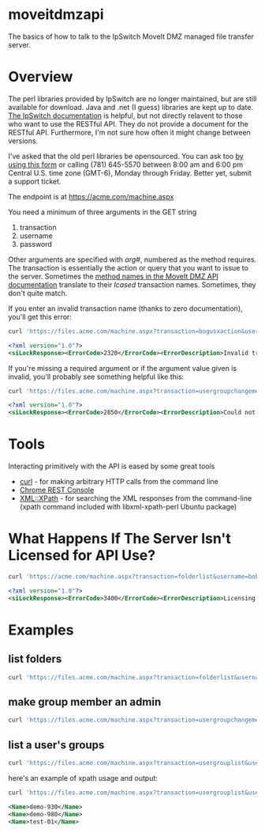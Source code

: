 moveitdmzapi
============

The basics of how to talk to the IpSwitch MoveIt DMZ managed file transfer server.

# Overview
The perl libraries provided by IpSwitch are no longer maintained, but are still available for download.  Java and .net (I guess) libraries are kept up to date.  [The IpSwitch documentation](https://moveitsupport.ipswitch.com/SUPPORT/miapiwin/online-manual.htm) is helpful, but not directly relavent to those who want to use the RESTful API.  They do not provide a document for the RESTful API.  Furthermore, I'm not sure how often it might change between versions.

I've asked that the old perl libraries be opensourced.  You can ask too [by using this form](http://www.ipswitchft.com/company/contactsupport.aspx) or calling (781) 645-5570 between 8:00 am and 6:00 pm Central U.S. time zone (GMT-6), Monday through Friday. Better yet, submit a support ticket.

The endpoint is at https://acme.com/machine.aspx

You need a minimum of three arguments in the GET string

1. transaction
2. username
3. password

Other arguments are specified with *arg#*, numbered as the method requires.  The transaction is essentially the action or query that you want to issue to the server.  Sometimes the [method names in the MoveIt DMZ API documentation](https://moveitsupport.ipswitch.com/SUPPORT/miapiwin/online-manual.htm) translate to their *lcased* transaction names.  Sometimes, they don't quite match.

If you enter an invalid transaction name (thanks to zero documentation), you'll get this error:

```bash
curl 'https://files.acme.com/machine.aspx?transaction=bogusxaction&username=bob&password=seekret&arg01=georgiabest-030&arg02=bob'
```
```xml
<?xml version="1.0"?>
<siLockResponse><ErrorCode>2320</ErrorCode><ErrorDescription>Invalid transaction 'bogusxaction'</ErrorDescription><Payload></Payload></siLockResponse>
```

If you're missing a required argument or if the argument value given is invalid, you'll probably see something helpful like this:
```bash
curl 'https://files.acme.com/machine.aspx?transaction=usergroupchangemembership1&username=bob&password=seekret&arg02=bob'
```
```xml
<?xml version="1.0"?>
<siLockResponse><ErrorCode>2850</ErrorCode><ErrorDescription>Could not locate group ''</ErrorDescription><Payload>False</Payload></siLockResponse>
```

# Tools
Interacting primitively with the API is eased by some great tools

* [curl](http://curl.haxx.se/) - for making arbitrary HTTP calls from the command line
* [Chrome REST Console](https://chrome.google.com/webstore/detail/rest-console/cokgbflfommojglbmbpenpphppikmonn?hl=en)
* [XML::XPath](http://search.cpan.org/~msergeant/XML-XPath-1.13/XPath.pm) - for searching the XML responses from the command-line (xpath command included with libxml-xpath-perl Ubuntu package)

# What Happens If The Server Isn't Licensed for API Use?
```bash
curl 'https://acme.com/machine.aspx?transaction=folderlist&username=bob&password=seekret'
```
```xml
<?xml version="1.0"?>
<siLockResponse><ErrorCode>3400</ErrorCode><ErrorDescription>Licensing error: This key does not enable this feature.</ErrorDescription><Payload></Payload></siLockResponse>
```

# Examples
## list folders
```bash
curl 'https://files.acme.com/machine.aspx?transaction=folderlist&username=bob&password=seekret'
```
## make group member an admin
```bash
curl 'https://files.acme.com/machine.aspx?transaction=usergroupchangemembership&username=bob&password=seekret&arg01=coolkids&arg02=bob&arg03=2'
```
## list a user's groups
```bash
curl 'https://files.acme.com/machine.aspx?transaction=usergrouplist&username=bob&password=seekret&arg01=bob'
```

here's an example of xpath usage and output:
```bash
curl 'https://files.acme.com/machine.aspx?transaction=usergrouplist&username=bob&password=seekret&arg01=bob'|xpath -e "//Name"
```
```xml
<Name>demo-930</Name>
<Name>demo-980</Name>
<Name>test-01</Name>
```
